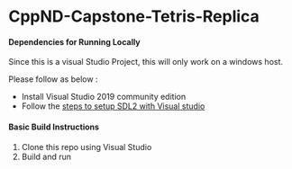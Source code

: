 # CppND-Capstone-Tetris-Replica


#### Dependencies for Running Locally
Since this is a visual Studio Project, this will only
work on a windows host.

Please follow as below :
* Install Visual Studio 2019 community edition 
* Follow the [steps to setup SDL2 with Visual studio](https://lazyfoo.net/tutorials/SDL/01_hello_SDL/windows/msvc2019/index.php)

#### Basic Build Instructions
1. Clone this repo using Visual Studio
2. Build and run
